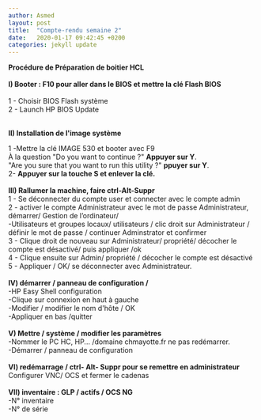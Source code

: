 ```yaml
---
author: Asmed
layout: post
title:  "Compte-rendu semaine 2"
date:   2020-01-17 09:42:45 +0200
categories: jekyll update
---
```


**Procédure de Préparation de boitier HCL**   
<br/> 
**I) Booter : F10 pour aller dans le BIOS et mettre la clé Flash BIOS**   
<br/> 
1 - Choisir BIOS Flash système   
2 - Launch HP BIOS Update  
<br/> 

**II) Installation de l'image système**  

1 -Mettre la clé IMAGE 530 et booter avec F9     
À la question "Do you want to continue ?" **Appuyer sur Y**.   
"Are you sure that you want to run this utility ?" **ppuyer sur Y**.  
2- **Appuyer sur la touche S et enlever la clé.**   
<br/> 
**III) Rallumer la machine, faire ctrl-Alt-Suppr**  
1 - Se déconnecter du compte user et connecter avec le compte admin    
2 - activer le compte Administrateur avec le mot de passe Administrateur, démarrer/ Gestion de l’ordinateur/  
-Utilisateurs et groupes   locaux/ utilisateurs / clic droit sur Administrateur / définir le mot de passe / continuer Adminstrator et confirmer  
3 - Clique droit de nouveau sur Administrateur/ propriété/ décocher le compte est désactivé/ puis appliquer /ok  
4 - Clique ensuite sur Admin/ propriété / décocher le compte est désactivé   
5 -  Appliquer / OK/ se déconnecter avec Administrateur.     
<br/> 
**IV) démarrer / panneau de configuration /**  
 -HP Easy Shell configuration  
 -Clique sur connexion en haut à gauche  
 -Modifier / modifier le nom d'hôte / OK  
 -Appliquer en bas /quitter  
<br/> 
**V) Mettre / système / modifier les paramètres**  
 -Nommer le PC HC, HP... /domaine chmayotte.fr ne pas redémarrer.  
 -Démarrer / panneau de configuration  
<br/> 
**VI) redémarrage / ctrl- Alt- Suppr pour se remettre en administrateur**   
 Configurer VNC/ OCS et fermer le cadenas  
<br/> 
**VII) inventaire : GLP / actifs / OCS NG**  
 -N° inventaire  
 -N° de série  


